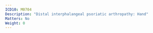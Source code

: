 ```yaml
---
ICD10: M0704
Description: "Distal interphalangeal psoriatic arthropathy: Hand"
Matters: No
Weight: 0
---
```


